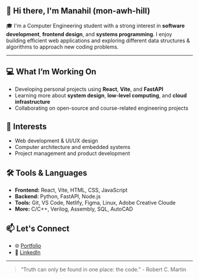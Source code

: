## 👋 Hi there, I'm Manahil (mon-awh-hill)

<!--
**ManahilSaeed/ManahilSaeed** is a ✨ _special_ ✨ repository because its `README.md` (this file) appears on your GitHub profile.

Here are some ideas to get you started:

- 🔭 I’m currently working on ...
- 🌱 I’m currently learning ...
- 👯 I’m looking to collaborate on ...
- 🤔 I’m looking for help with ...
- 💬 Ask me about ...
- 📫 How to reach me: ...
- 😄 Pronouns: ...
- ⚡ Fun fact: ...
-->


🎓 I'm a Computer Engineering student with a strong interest in **software development**, **frontend design**, and **systems programming**. I enjoy building efficient web applications and exploring different data structures & algorithms to approach new coding problems.


---


## 💻 What I’m Working On
- Developing personal projects using **React**, **Vite**, and **FastAPI**
- Learning more about **system design**, **low-level computing**, and **cloud infrastructure**
- Collaborating on open-source and course-related engineering projects

## 🧠 Interests
- Web development & UI/UX design
- Computer architecture and embedded systems
- Project management and product development

## 🛠️ Tools & Languages
- **Frontend:** React, Vite, HTML, CSS, JavaScript
- **Backend:** Python, FastAPI, Node.js
- **Tools:** Git, VS Code, Netlify, Figma, Linux, Adobe Creative Cloude
- **More:** C/C++, Verilog, Assembly, SQL, AutoCAD

## 📫 Let's Connect
- 🌐 [Portfolio]([https://your-portfolio-link.com](https://portfolio-manahilsaeed.vercel.app/)) 
- 💼 [LinkedIn]([https://www.linkedin.com/in/your-profile](https://www.linkedin.com/in/manahil-saeed-/))

---

> “Truth can only be found in one place: the code.” - Robert C. Martin

